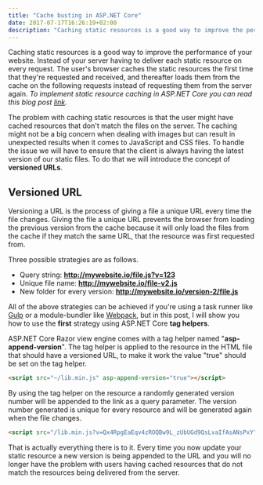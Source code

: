 ```yaml
---
title: "Cache busting in ASP.NET Core"
date: 2017-07-17T16:26:19+02:00
description: "Caching static resources is a good way to improve the performance of your website. Instead of your server having to deliver each static resource on every request. The user's browser caches the static resources the first time that they're requested and received, and thereafter loads them from the cache on the following requests instead of requesting them from the server again."
---
```


Caching static resources is a good way to improve the performance of your website. Instead of your server having to deliver each static resource on every request. The user's browser caches the static resources the first time that they're requested and received, and thereafter loads them from the cache on the following requests instead of requesting them from the server again. _To implement static resource caching in ASP.NET Core you can read this blog post [link](/post/response-caching-in-asp-net-core "Response caching in ASP.NET Core")._

The problem with caching static resources is that the user might have cached resources that don't match the files on the server. The caching might not be a big concern when dealing with images but can result in unexpected results when it comes to JavaScript and CSS files. To handle the issue we will have to ensure that the client is always having the latest version of our static files. To do that we will introduce the concept of **versioned URLs**.

## Versioned URL

Versioning a URL is the process of giving a file a unique URL every time the file changes. Giving the file a unique URL prevents the browser from loading the previous version from the cache because it will only load the files from the cache if they match the same URL, that the resource was first requested from.

Three possible strategies are as follows.

*   Query string: **http://mywebsite.io/file.js?v=123**
*   Unique file name: **http://mywebsite.io/file-v2.js**
*   New folder for every version: **http://mywebsite.io/version-2/file.js**

All of the above strategies can be achieved if you're using a task runner like [Gulp](http://gulpjs.com/ "Gulp website") or a module-bundler like [Webpack](https://webpack.js.org/ "Webpack website"), but in this post, I will show you how to use the **first** strategy using ASP.NET Core **tag helpers**.

ASP.NET Core Razor view engine comes with a tag helper named "**asp-append-version**". The tag helper is applied to the resource in the HTML file that should have a versioned URL, to make it work the value "true" should be set on the tag helper.

```html
<script src="~/lib.min.js" asp-append-version="true"></script>
```

By using the tag helper on the resource a randomly generated version number will be appended to the link as a query parameter. The version number generated is unique for every resource and will be generated again when the file changes.

```html
<script src="/lib.min.js?v=Qx4RpgEaEqv4zROQBw9L_zUbUGd9QsLvaIfAsANsPxY"></script>
```

That is actually everything there is to it. Every time you now update your static resource a new version is being appended to the URL and you will no longer have the problem with users having cached resources that do not match the resources being delivered from the server.
